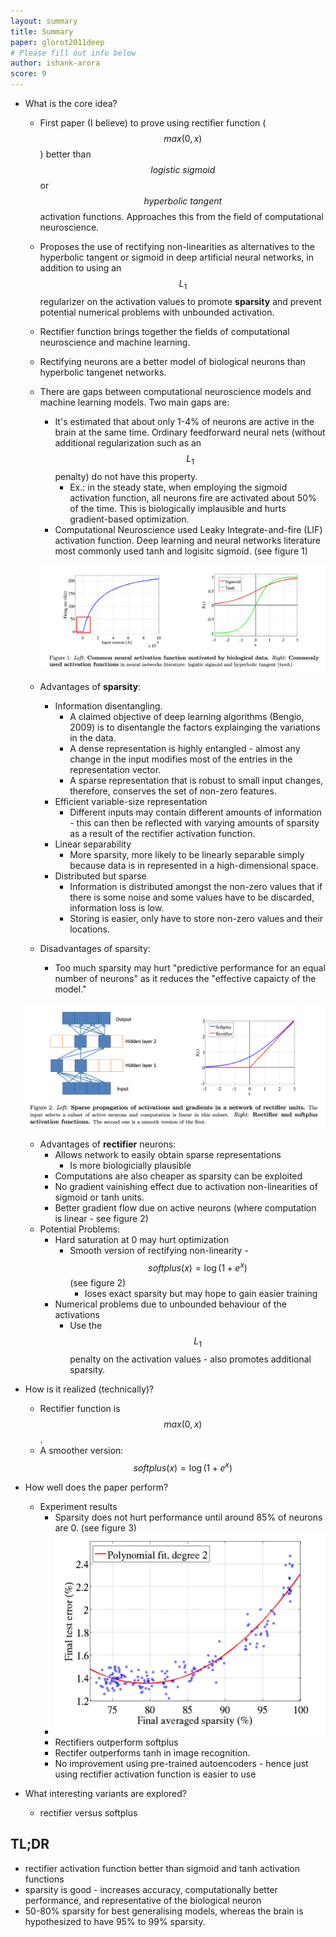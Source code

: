```yaml
---
layout: summary
title: Summary
paper: glorot2011deep
# Please fill out info below
author: ishank-arora
score: 9
---
```


* What is the core idea?

  * First paper (I believe) to prove using rectifier function ($$max(0,  x)$$) better than $$\textit{logistic sigmoid}$$ or $$\textit{hyperbolic tangent}$$ activation functions. Approaches this from the field of computational neuroscience. 

  * Proposes the use of rectifying non-linearities as alternatives to the hyperbolic tangent or sigmoid in deep artificial neural networks, in addition to using an $$L_1$$ regularizer on the activation values to promote **sparsity** and prevent potential numerical problems with unbounded activation. 

  * Rectifier function brings together the fields of computational neuroscience and machine learning.

  * Rectifying neurons are a better model of biological neurons than hyperbolic tangenet networks.

  * There are gaps between computational neuroscience models and machine learning models. Two main gaps are:

    * It's estimated that about only 1-4% of neurons are active in the brain at the same time. Ordinary feedforward neural nets (without additional regularization such as an $$L_1$$ penalty) do not have this property.
      * Ex.: in the steady state, when employing the sigmoid activation function, all neurons fire are activated about 50% of the time. This is biologically implausible and hurts gradient-based optimization.
    * Computational Neuroscience used Leaky Integrate-and-fire (LIF) activation function. Deep learning and neural networks literature most commonly used tanh and logisitc sigmoid. (see figure 1)

    ![glorot2011deep_1_1](glorot2011deep_1_1.png)

  * Advantages of **sparsity**:

    * Information disentangling.
      * A claimed objective of deep learning algorithms (Bengio, 2009) is to disentangle the factors explainging the variations in the data. 
      * A dense representation is highly entangled - almost any change in the input modifies most of the entries in the representation vector.
      * A sparse representation that is robust to small input changes, therefore, conserves the set of non-zero features.
    * Efficient variable-size representation
      * Different inputs may contain different amounts of information - this can then be reflected with varying amounts of sparsity as a result of the rectifier activation function. 
    * Linear separability
      * More sparsity, more likely to be linearly separable simply because data is in represented in a high-dimensional space.
    * Distributed but sparse
      * Information is distributed amongst the non-zero values that if there is some noise and some values have to be discarded, information loss is low.
      * Storing is easier, only have to store non-zero values and their locations. 

  * Disadvantages of sparsity:

    * Too much sparsity may hurt "predictive performance for an equal number of neurons" as it reduces the "effective capaicty of the model."

  ![glorot2011deep_1_2](glorot2011deep_1_2.png)

  * Advantages of **rectifier** neurons:
    * Allows network to easily obtain sparse representations
      * Is more biologicially plausible
    * Computations are also cheaper as sparsity can be exploited
    * No gradient vainishing effect due to activation non-linearities of sigmoid or tanh units.
    * Better gradient flow due on active neurons (where computation is linear - see figure 2)
  * Potential Problems:
    * Hard saturation at 0 may hurt optimization
      * Smooth version of rectifying non-linearity - $$softplus(x) = \log(1 + e^x)$$ (see figure 2)
        * loses exact sparsity but may hope to gain easier training
    * Numerical problems due to unbounded behaviour of the activations
      * Use the $$L_1$$ penalty on the activation values - also promotes additional sparsity.

* How is it realized (technically)?

  * Rectifier function is $$max(0,  x)$$.
  * A smoother version: $$softplus(x) = \log(1 + e^x)$$

* How well does the paper perform?

  * Experiment results
    * Sparsity does not hurt performance until around 85% of neurons are 0. (see figure 3)
    * ![glorot2011deep_1_3](glorot2011deep_1_3.png)
    * Rectifiers outperform softplus
    * Rectifer outperforms tanh in image recognition.
    * No improvement using pre-trained autoencoders - hence just using rectifier activation function is easier to use 

* What interesting variants are explored?

  * rectifier versus softplus 

## TL;DR
* rectifier activation function better than sigmoid and tanh activation functions 
* sparsity is good - increases accuracy, computationally better performance, and representative of the biological neuron 
* 50-80% sparsity for best generalising models, whereas the brain is hypothesized to have 95% to 99% sparsity.
